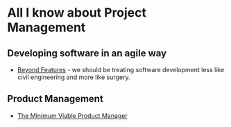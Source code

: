 # All I know about Project Management

## Developing software in an agile way 
 * [Beyond Features](https://youtu.be/lz5HBtDl-1A) - we should be treating software development less like civil engineering and more like surgery.

## Product Management
 * [The Minimum Viable Product Manager](https://medium.com/swlh/mvpm-minimum-viable-product-manager-e1aeb8dd421#.6uxzh2chf)
